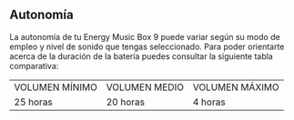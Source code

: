 ## Autonomía

La autonomía de tu Energy Music Box 9 puede variar según su modo de empleo y nivel de sonido que tengas seleccionado. Para poder orientarte acerca de la duración de la batería puedes consultar la siguiente tabla comparativa:

|  |  |  |
|:-------|:-------|:-------|
| VOLUMEN MÍNIMO | VOLUMEN MEDIO | VOLUMEN MÁXIMO | <br>
| 25 horas | 20 horas | 4 horas | <br>


<br><br>



